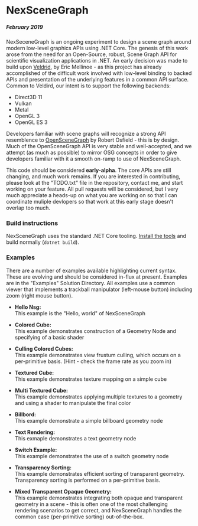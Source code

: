 # NexSceneGraph

##### February 2019

NexSeceneGraph is an ongoing experiment to design a scene graph around modern low-level graphics APIs using .NET Core.  The genesis of this work arose from the need for an Open-Source, robust, Scene Graph API for scientific visualization applications in .NET.    An early decision was made to build upon [Veldrid](https://github.com/mellinoe/veldrid), by Eric Mellinoe - as this project has already accomplished of the difficult work involved with low-level binding to backed APIs and presentation of the underlying features in a common API surface.   Common to Veldird, our intent is to support the following backends:

* Direct3D 11
* Vulkan
* Metal
* OpenGL 3
* OpenGL ES 3

Developers familiar with scene graphs will recognize a strong API resemblence to [OpenSceneGraph](http://www.openscenegraph.org/) by Robert Osfield - this is by design.  Much of the OpenSceneGraph API is very stable and well-accepted, and we attempt (as much as possible) to mirror OSG concepts in order to give developers familiar with it a smooth on-ramp to use of NexSceneGraph.

This code should be considered __early-alpha__.   The core APIs are still changing, and much work remains.   If you are interested in contributing, please look at the "TODO.txt" file in the repository, contact me, and start working on your feature.   All pull requests will be considered, but I very much appreciate a heads-up on what you are working on so that  I can coordinate muliple devlopers so that work at this early stage doesn't overlap too much.

### Build instructions

NexSceneGraph  uses the standard .NET Core tooling. [Install the tools](https://www.microsoft.com/net/download/core) and build normally (`dotnet build`).

### Examples

There are a number of examples available highlighting current syntax.  These are evolving and should be considered in-flux at present.  Examples are in the "Examples" Solution Directory.   All examples use a common viewer that implements a trackball manipulator (left-mouse button) including zoom (right mouse button).

* __Hello Nsg:__  
  This example is the "Hello, world" of NexSceneGraph

* __Colored Cube:__  
  This example demonstrates construction of a Geometry Node and specifying of a basic shader

* __Culling Colored Cubes:__  
  This example demonstrates view frustum culling, which occurs on a per-primitive basis.  (Hint - check the frame rate as you zoom in)

* __Textured Cube:__  
  This example demonstrates texture mapping on a simple cube

* __Multi Textured Cube:__  
  This example demonstrates applying multiple textures to a geometry and using a shader to manipulate the final color

* __Billbord:__   
  This example demonstrate a simple billboard geometry node

* __Text Rendering:__   
  This exmaple demonstrates a text geometry node

* __Switch Example:__   
  This example demonstrates the use of a switch geometry node

* __Transparency Sorting:__  
  This example demonstrates efficient sorting of transparent geometry.  Transparency sorting is performed on a per-primitive basis.

* __Mixed Transparent Opaque Geometry:__  
  This example demonstrates integrating both opaque and transparent geometry in a scene - this is often one of the most challenging rendering scenarios to get correct, and NexSceneGraph handles the common case (per-primitive sorting) out-of-the-box.
